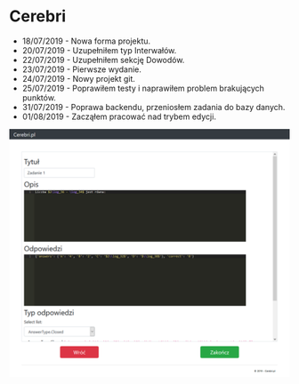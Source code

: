 ﻿# Cerebri

- 18/07/2019 - Nowa forma projektu.
- 20/07/2019 - Uzupełniłem typ Interwałów.
- 22/07/2019 - Uzupełniłem sekcję Dowodów.
- 23/07/2019 - Pierwsze wydanie.
- 24/07/2019 - Nowy projekt git.
- 25/07/2019 - Poprawiłem testy i naprawiłem problem brakujących punktów.
- 31/07/2019 - Poprawa backendu, przeniosłem zadania do bazy danych.
- 01/08/2019 - Zacząłem pracować nad trybem edycji.

![](./pics/31.png)